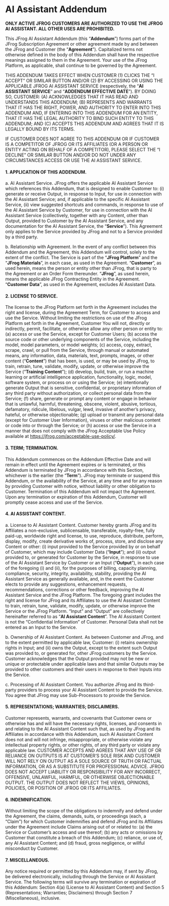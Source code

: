 # AI Assistant Addendum

**ONLY ACTIVE JFROG CUSTOMERS ARE AUTHORIZED TO USE THE JFROG AI ASSISTANT. ALL OTHER USES ARE PROHIBITED.**

This JFrog AI Assistant Addendum (this “**Addendum**”) forms part of the JFrog Subscription Agreement or other agreement made by and between the JFrog and Customer (the “**Agreement**”). Capitalized terms not otherwise defined in the body of this Addendum shall have the respective meanings assigned to them in the Agreement. Your use of the JFrog Platform, as applicable, shall continue to be governed by the Agreement.

THIS ADDENDUM TAKES EFFECT WHEN CUSTOMER (1) CLICKS THE “I ACCEPT” OR SIMILAR BUTTON AND/OR (2) BY ACCESSING OR USING THE APPLICABLE JFROG AI ASSISTANT SERVICE (respectively, the “**AI ASSISTANT SERVICE**” and “**ADDENDUM EFFECTIVE DATE**”). BY DOING SO, CUSTOMER: (A) ACKNOWLEDGES THAT IT HAS READ AND UNDERSTANDS THIS ADDENDUM; (B) REPRESENTS AND WARRANTS THAT IT HAS THE RIGHT, POWER, AND AUTHORITY TO ENTER INTO THIS ADDENDUM AND, IF ENTERING INTO THIS ADDENDUM FOR AN ENTITY, THAT IT HAS THE LEGAL AUTHORITY TO BIND SUCH ENTITY TO THIS ADDENDUM; AND (C) ACCEPTS THIS ADDENDUM AND AGREES THAT IT IS LEGALLY BOUND BY ITS TERMS.

IF CUSTOMER DOES NOT AGREE TO THIS ADDENDUM OR IF CUSTOMER IS A COMPETITOR OF JFROG OR ITS AFFILIATES (OR A PERSON OR ENTITY ACTING ON BEHALF OF A COMPETITOR), PLEASE SELECT THE “I DECLINE” OR SIMILAR BUTTON AND/OR DO NOT UNDER ANY CIRCUMSTANCES ACCESS OR USE THE AI ASSISTANT SERVICE.

#### **1. APPLICATION OF THIS ADDENDUM.**

a. AI Assistant Service. JFrog offers the applicable AI Assistant Service which references this Addendum, that is designed to enable Customer to: (i) generate or receive Output, in response to Input, for use in connection with the AI Assistant Service; and, if applicable to the specific AI Assistant Service, (ii) view suggested shortcuts and commands, in response to use of the AI Assistant Service by Customer, for use in connection with the AI Assistant Service (collectively, together with any Content, other than Output, provided to Customer by the AI Assistant Service, and any documentation for the AI Assistant Service, the “**Service**”). This Agreement only applies to the Service provided by JFrog and not to a Service provided by a third party.

b. Relationship with Agreement. In the event of any conflict between this Addendum and the Agreement, this Addendum will control, solely to the extent of the conflict. The Service is part of the “**JFrog Platform**” and the “**JFrog Materials**”, in each case, as used in the Agreement. “**Customer**”, as used herein, means the person or entity other than JFrog, that is party to the Agreement or an Order Form thereunder. “**JFrog**”, as used herein, means the applicable JFrog Contracting Entity in the Agreement. “**Customer Data**”, as used in the Agreement, excludes AI Assistant Data.

#### **2. LICENSE TO SERVICE.**

The license to the JFrog Platform set forth in the Agreement includes the right and license, during the Agreement Term, for Customer to access and use the Service. Without limiting the restrictions on use of the JFrog Platform set forth in the Agreement, Customer You will not, directly or indirectly, permit, facilitate, or otherwise allow any other person or entity to: (a) access or use the Service, except for Customer Users; (b) access the source code or other underlying components of the Service, including the model, model parameters, or model weights; (c) access, copy, extract, scrape, crawl, or pull from the Service, through manual or automated means, any information, data, materials, text, prompts, images, or other content (“**Content**”) that has been, is used, or may be used by JFrog, to train, retrain, tune, validate, modify, update, or otherwise improve the Service (“**Training Content**”); (d) develop, build, train, or run a machine learning or artificial intelligence application, functionality, logic, model, software system, or process on or using the Service; (e) intentionally generate Output that is sensitive, confidential, or proprietary information of any third party without authorization, or collect personal data from the Service; (f) share, generate or prompt any content or engage in behavior that is unlawful, harmful, threatening, obscene, violent, abusive, tortious, defamatory, ridicule, libelous, vulgar, lewd, invasive of another’s privacy, hateful, or otherwise objectionable; (g) upload or transmit any personal data (except for Customer User Information), viruses or other malicious content or code into or through the Service; or (h) access or use the Service in a manner that does not comply with the JFrog Acceptable Use Policy available at https://jfrog.com/acceptable-use-policy/.

#### **3. TERM; TERMINATION.**

This Addendum commences on the Addendum Effective Date and will remain in effect until the Agreement expires or is terminated, or this Addendum is terminated by JFrog in accordance with this Section, whichever is the earlier (the “**Term**”). JFrog may terminate or suspend this Addendum, or the availability of the Service, at any time and for any reason by providing Customer with notice, without liability or other obligation to Customer. Termination of this Addendum will not impact the Agreement. Upon any termination or expiration of this Addendum, Customer will promptly cease access and use of the Service.

#### **4. AI ASSISTANT CONTENT.**

a. License to AI Assistant Content. Customer hereby grants JFrog and its Affiliates a non-exclusive, sublicensable, transferable, royalty-free, fully paid-up, worldwide right and license, to use, reproduce, distribute, perform, display, modify, create derivative works of, process, store, and disclose any Content or other: (i) input provided to the Service provided by or on behalf of Customer, which may include Customer Data (“**Input**”); and (ii) output provided to, or generated for Customer by the Service, in response to use of the AI Assistant Service by Customer or an Input (“**Output**”), in each case of the foregoing (i) and (ii), for the purposes of billing, capacity planning, compliance, security, integrity, availability, stability, providing the AI Assistant Service as generally available, and, in the event the Customer elects to provide any suggestions, enhancement requests, recommendations, corrections or other feedback, improving the AI Assistant Service and the JFrog Platform. The foregoing grant includes the right and license for JFrog and its Affiliates to use the AI Assistant Content to train, retrain, tune, validate, modify, update, or otherwise improve the Service or the JFrog Platform. “Input” and “Output” are collectively hereinafter referred to as “**AI Assistant Content**”. The AI Assistant Content is not the “Confidential Information” of Customer. Personal Data shall not be entered as an Input to the Service.

b. Ownership of AI Assistant Content. As between Customer and JFrog, and to the extent permitted by applicable law, Customer: (i) retains ownership rights in Input; and (ii) owns the Output, except to the extent such Output was provided to, or generated for, other JFrog customers by the Service. Customer acknowledges that the Output provided may not be new or unique or protectable under applicable laws and that similar Outputs may be provided to other customers and their users in response to their Inputs into the Service.

c. Processing of AI Assistant Content. You authorize JFrog and its third-party providers to process your AI Assistant Content to provide the Service. You agree that JFrog may use Sub-Processors to provide the Service.

#### **5. REPRESENTATIONS; WARRANTIES; DISCLAIMERS.**

Customer represents, warrants, and covenants that Customer owns or otherwise has and will have the necessary rights, licenses, and consents in and relating to the AI Assistant Content such that, as used by JFrog and its Affiliates in accordance with this Addendum, such AI Assistant Content does not and will not infringe, misappropriate, or otherwise violate any intellectual property rights, or other rights, of any third party or violate any applicable law. CUSTOMER ACCEPTS AND AGREES THAT ANY USE OF OR RELIANCE ON OUTPUTS IS AT CUSTOMER’S SOLE RISK AND CUSTOMER WILL NOT RELY ON OUTPUT AS A SOLE SOURCE OF TRUTH OR FACTUAL INFORMATION, OR AS A SUBSTITUTE FOR PROFESSIONAL ADVICE. JFROG DOES NOT ACCEPT LIABILITY OR RESPONSIBILITY FOR ANY INCORRECT, OFFENSIVE, UNLAWFUL, HARMFUL, OR OTHERWISE OBJECTIONABLE OUTPUT. THE OUTPUT DOES NOT REFLECT THE VIEWS, OPINIONS, POLICIES, OR POSITION OF JFROG OR ITS AFFILIATES.

#### **6. INDEMNIFICATION.**

Without limiting the scope of the obligations to indemnify and defend under the Agreement, the claims, demands, suits, or proceedings (each, a “Claim”) for which Customer indemnifies and defend JFrog and its Affiliates under the Agreement include Claims arising out of or related to: (a) the Service or Customer’s access and use thereof; (b) any acts or omissions by Customer that constitute a breach of this Addendum; (c) reliance, or use of, any AI Assistant Content; and (d) fraud, gross negligence, or willful misconduct by Customer.

#### **7. MISCELLANEOUS.**

Any notice required or permitted by this Addendum may, if sent by JFrog, be delivered electronically, including through the Service or AI Assistant Service. The following terms will survive any termination or expiration of this Addendum: Section 4(a) (License to AI Assistant Content) and Section 5 (Representations; Warranties; Disclaimers) through Section 7 (Miscellaneous), inclusive.
